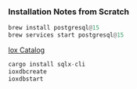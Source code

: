 
### Installation Notes from Scratch

```rust
brew install postgresql@15
brew services start postgresql@15
```

[Iox Catalog](https://github.com/influxdata/influxdb_iox/tree/main/iox_catalog)

```rust
cargo install sqlx-cli
ioxdbcreate
ioxdbstart
```

